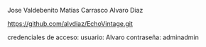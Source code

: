 Jose Valdebenito
Matias Carrasco
Alvaro Diaz

https://github.com/alvdiaz/EchoVintage.git


credenciales de acceso:
usuario: Alvaro
contraseña: adminadmin

